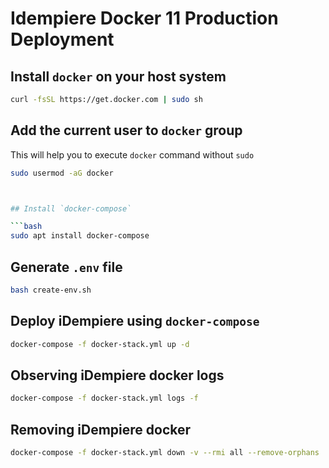 # Idempiere Docker 11  Production Deployment

## Install `docker` on your host system

```bash
curl -fsSL https://get.docker.com | sudo sh
```

## Add the current user to `docker` group 

This will help you to execute `docker` command without  `sudo`

```bash
sudo usermod -aG docker 



## Install `docker-compose`

```bash
sudo apt install docker-compose
```

## Generate `.env` file

```bash
bash create-env.sh 
```

## Deploy iDempiere using `docker-compose`

```bash
docker-compose -f docker-stack.yml up -d
```
## Observing iDempiere docker logs 

```bash
docker-compose -f docker-stack.yml logs -f
```

## Removing iDempiere docker 

```bash
docker-compose -f docker-stack.yml down -v --rmi all --remove-orphans
```


